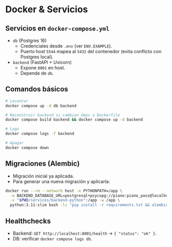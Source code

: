 # Docker & Servicios

## Servicios en `docker-compose.yml`
- `db` (Postgres 16)
  - Credenciales desde `.env` (ver `ENV.EXAMPLE`).
  - Puerto host `5544` mapea al `5432` del contenedor (evita conflicto con Postgres local).
- `backend` (FastAPI + Uvicorn)
  - Expone `8001` en host.
  - Depende de `db`.

## Comandos básicos
```bash
# Levantar
docker compose up -d db backend

# Reconstruir backend si cambian deps o Dockerfile
docker compose build backend && docker compose up -d backend

# Logs
docker compose logs -f backend

# Apagar
docker compose down
```

## Migraciones (Alembic)
- Migración inicial ya aplicada.
- Para generar una nueva migración y aplicarla:
```bash
docker run --rm --network host -e PYTHONPATH=/app \
  -e BACKEND_DATABASE_URL=postgresql+psycopg://piano:piano_pass@localhost:5544/piano_tutor \
  -v "$PWD/services/backend-python":/app -w /app \
  python:3.11-slim bash -lc "pip install -r requirements.txt && alembic revision --autogenerate -m 'change' && alembic upgrade head"
```

## Healthchecks
- Backend: `GET http://localhost:8001/health` → `{ "status": "ok" }`.
- DB: verificar `docker compose logs db`.
